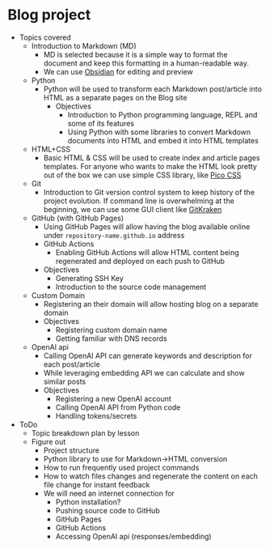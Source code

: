 # Blog project
- Topics covered
	- Introduction to Markdown (MD)
		- MD is selected because it is a simple way to format the document and keep this formatting in a human-readable way. 
		- We can use [Obsidian](https://obsidian.md/) for editing and preview
	- Python
		- Python will be used to transform each Markdown post/article into HTML as a separate pages on the Blog site
			- Objectives
				- Introduction to Python programming language, REPL and some of its features
				- Using Python with some libraries to convert Markdown documents into HTML and embed it into HTML templates
	- HTML+CSS
		- Basic HTML & CSS will be used to create index and article pages templates. For anyone who wants to make the HTML look pretty out of the box we can use simple CSS library, like [Pico CSS](https://picocss.com)
	- Git
		- Introduction to Git version control system to keep history of the project evolution. If command line is overwhelming at the beginning, we can use some GUI client like [GitKraken](https://www.gitkraken.com)
	- GitHub (with GitHub Pages)
		- Using GitHub Pages will allow having the blog available online under `repository-name.github.io` address
		- GitHub Actions
			- Enabling GitHub Actions will allow HTML content being regenerated and deployed on each push to GitHub
		- Objectives
			- Generating SSH Key
			- Introduction to the source code management
	- Custom Domain
		- Registering an their domain will allow hosting blog on a separate domain
		- Objectives
			- Registering custom domain name
			- Getting familiar with DNS records
	- OpenAI api
		- Calling OpenAI API can generate keywords and description for each post/article
		- While leveraging embedding API we can calculate and show similar posts
		- Objectives
			- Registering a new OpenAI account
			- Calling OpenAI API from Python code
			- Handling tokens/secrets
- ToDo
	- Topic breakdown plan by lesson
	- Figure out
		- Project structure
		- Python library to use for Markdown->HTML conversion
		- How to run frequently used project commands
		- How to watch files changes and regenerate the content on each file change for instant feedback
		- We will need an internet connection for
			- Python installation?
			- Pushing source code to GitHub
			- GitHub Pages
			- GitHub Actions
			- Accessing OpenAI api (responses/embedding)
